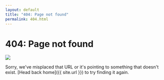```yaml
---
layout: default
title: "404: Page not found"
permalink: 404.html
---
```


# 404: Page not found

<img src="https://adsonbatista.github.io/images/posts/404.png"> 

Sorry, we've misplaced that URL or it's pointing to something that doesn't exist. [Head back home]({{ site.url }}) to try finding it again.